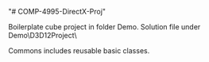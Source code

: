 "# COMP-4995-DirectX-Proj" 

Boilerplate cube project in folder Demo.
Solution file under Demo\D3D12Project\

Commons includes reusable basic classes.
